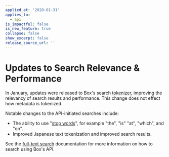 ```yaml
---
applied_at: '2020-01-31'
applies_to: 
  - api
is_impactful: false
is_new_feature: true
collapse: false
show_excerpt: false
release_source_url: ''
---
```


# Updates to Search Relevance & Performance

In January, updates were released to Box's search [tokenizer][wiki-tokenizer],
improving the relevancy of search results and performance. This change does not
effect how metadata is tokenized.

Notable changes to the API-initiated searches include:

* The ability to use "[stop words][wiki-stop-words]", for example "the", "is"
  "at", "which", and "on".
* Improved Japanese text tokenization and improved search results. 

See the [full-text search][search_guide] documentation for more
information on how to search using Box's API.

[wiki-stop-words]: https://en.wikipedia.org/wiki/Stop_words
[wiki-tokenizer]: https://en.wikipedia.org/wiki/Lexical_analysis#Tokenization
[search_guide]: g://search/
